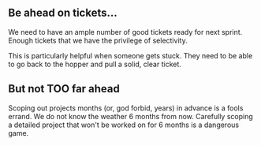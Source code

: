 ## Be ahead on tickets...

We need to have an ample number of good tickets ready for next sprint. Enough tickets that we have the privilege of selectivity. 

This is particularly helpful when someone gets stuck. They need to be able to go back to the hopper and pull a solid, clear ticket.

## But not TOO far ahead

Scoping out projects months (or, god forbid, years) in advance is a fools errand. We do not know the weather 6 months from now. Carefully scoping a detailed project that won't be worked on for 6 months is a dangerous game.
